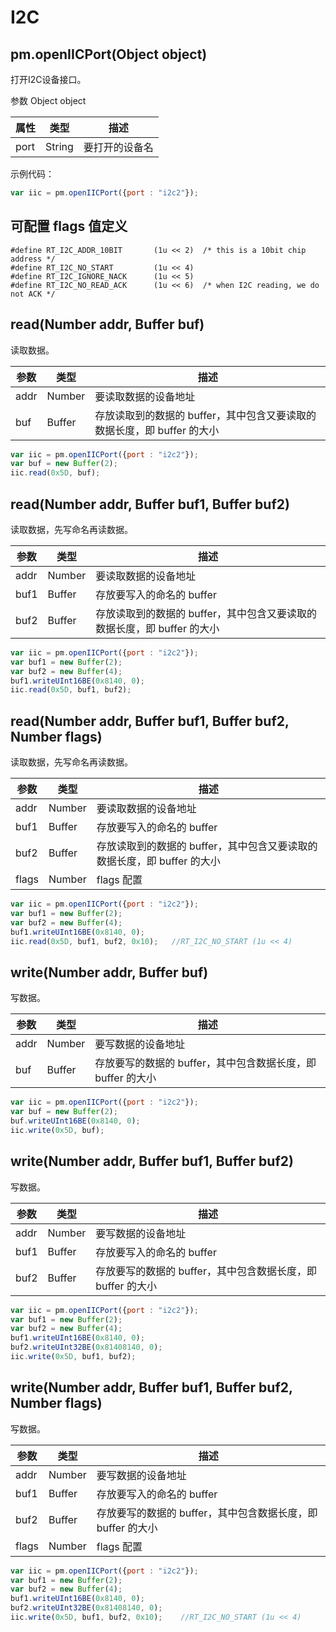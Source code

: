 # I2C

## pm.openIICPort(Object object)

打开I2C设备接口。

参数 Object object

| 属性 | 类型 | 描述 |
| - | - | - |
| port | String | 要打开的设备名 |

示例代码：

```JavaScript
var iic = pm.openIICPort({port : "i2c2"});
```

## 可配置 flags 值定义

```flags
#define RT_I2C_ADDR_10BIT       (1u << 2)  /* this is a 10bit chip address */
#define RT_I2C_NO_START         (1u << 4)
#define RT_I2C_IGNORE_NACK      (1u << 5)
#define RT_I2C_NO_READ_ACK      (1u << 6)  /* when I2C reading, we do not ACK */
```

## read(Number addr, Buffer buf)

读取数据。

| 参数 | 类型 | 描述 |
| - | - | - |
| addr | Number | 要读取数据的设备地址 |
| buf | Buffer | 存放读取到的数据的 buffer，其中包含又要读取的数据长度，即 buffer 的大小 |

```JavaScript
var iic = pm.openIICPort({port : "i2c2"});
var buf = new Buffer(2);
iic.read(0x5D, buf);
```

## read(Number addr, Buffer buf1, Buffer buf2)

读取数据，先写命名再读数据。

| 参数 | 类型 | 描述 |
| - | - | - |
| addr | Number | 要读取数据的设备地址 |
| buf1 | Buffer | 存放要写入的命名的 buffer |
| buf2 | Buffer | 存放读取到的数据的 buffer，其中包含又要读取的数据长度，即 buffer 的大小 |

```JavaScript
var iic = pm.openIICPort({port : "i2c2"});
var buf1 = new Buffer(2);
var buf2 = new Buffer(4);
buf1.writeUInt16BE(0x8140, 0);
iic.read(0x5D, buf1, buf2);
```

## read(Number addr, Buffer buf1, Buffer buf2, Number flags)

读取数据，先写命名再读数据。

| 参数 | 类型 | 描述 |
| - | - | - |
| addr | Number | 要读取数据的设备地址 |
| buf1 | Buffer | 存放要写入的命名的 buffer |
| buf2 | Buffer | 存放读取到的数据的 buffer，其中包含又要读取的数据长度，即 buffer 的大小 |
| flags | Number | flags 配置 |

```JavaScript
var iic = pm.openIICPort({port : "i2c2"});
var buf1 = new Buffer(2);
var buf2 = new Buffer(4);
buf1.writeUInt16BE(0x8140, 0);
iic.read(0x5D, buf1, buf2, 0x10);   //RT_I2C_NO_START (1u << 4)
```

## write(Number addr, Buffer buf)

写数据。

| 参数 | 类型 | 描述 |
| - | - | - |
| addr | Number | 要写数据的设备地址 |
| buf | Buffer | 存放要写的数据的 buffer，其中包含数据长度，即 buffer 的大小 |

```JavaScript
var iic = pm.openIICPort({port : "i2c2"});
var buf = new Buffer(2);
buf.writeUInt16BE(0x8140, 0);
iic.write(0x5D, buf);
```

## write(Number addr, Buffer buf1, Buffer buf2)

写数据。

| 参数 | 类型 | 描述 |
| - | - | - |
| addr | Number | 要写数据的设备地址 |
| buf1 | Buffer | 存放要写入的命名的 buffer |
| buf2 | Buffer | 存放要写的数据的 buffer，其中包含数据长度，即 buffer 的大小 |

```JavaScript
var iic = pm.openIICPort({port : "i2c2"});
var buf1 = new Buffer(2);
var buf2 = new Buffer(4);
buf1.writeUInt16BE(0x8140, 0);
buf2.writeUInt32BE(0x81408140, 0);
iic.write(0x5D, buf1, buf2);
```

## write(Number addr, Buffer buf1, Buffer buf2, Number flags)

写数据。

| 参数 | 类型 | 描述 |
| - | - | - |
| addr | Number | 要写数据的设备地址 |
| buf1 | Buffer | 存放要写入的命名的 buffer |
| buf2 | Buffer | 存放要写的数据的 buffer，其中包含数据长度，即 buffer 的大小 |
| flags | Number | flags 配置 |

```JavaScript
var iic = pm.openIICPort({port : "i2c2"});
var buf1 = new Buffer(2);
var buf2 = new Buffer(4);
buf1.writeUInt16BE(0x8140, 0);
buf2.writeUInt32BE(0x81408140, 0);
iic.write(0x5D, buf1, buf2, 0x10);    //RT_I2C_NO_START (1u << 4)
```